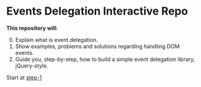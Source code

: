 # Events Delegation Interactive Repo

**This repository will:**

0. Explain what is event delegation.
0. Show examples, problems and solutions regarding handling
   DOM events.
0. Guide you, step-by-step, how to build a simple event delegation library,
   jQuery-style.

Start at [step-1](../../tree/step-1)
